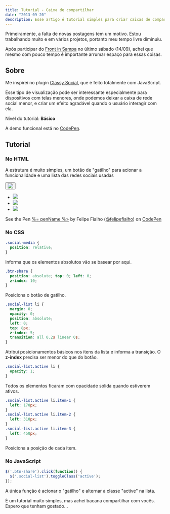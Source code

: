 ```yaml
---
title: Tutorial - Caixa de compartilhar
date: "2013-09-20"
description: Esse artigo é tutorial simples para criar caixas de compartilhar com CSS e um pouco de JavaScript.
---
```


Primeiramente, a falta de novas postagens tem um motivo. Estou trabalhando muito e em vários projetos, portanto meu tempo livre diminuiu.

Após participar do [Front in Sampa](https://twitter.com/frontinsp) no último sábado (14/09), achei que mesmo com pouco tempo é importante arrumar espaço para essas coisas.

## Sobre

Me inspirei no plugin [Classy Social](http://www.class.pm/projects/jquery/classysocial), que é feito totalmente com JavaScript.

Esse tipo de visualização pode ser interessante especialmente para dispositivos com telas menores, onde podemos deixar a caixa de rede social menor, e criar um efeito agradável quando o usuário interagir com ela.

Nível do tutorial: **Básico**

A demo funcional está no [CodePen](http://codepen.io/felipefialho/details/IvmJD).

## Tutorial

### No HTML

A estrutura é muito simples, um botão de "gatilho" para acionar a funcionalidade e uma lista das redes sociais usadas

<div data-height="354" data-theme-id="0" data-slug-hash="IvmJD" data-user="felipefialho" data-default-tab="html" class="codepen">

  <div class="social-media">
    <button class="btn-share"><img src="https://cdn2.iconfinder.com/data/icons/internet/512/Share-128.png"></button>
    <ul class="social-list">
      <li class="item-1"><a href="#" class="social-link" target="_blank"><img src="http://files.softicons.com/download/social-media-icons/free-social-icons-by-icondrawer/png/128x128/facebook.png"></a></li>
      <li class="item-2"><a href="#" class="social-link" target="_blank"><img src="http://files.softicons.com/download/social-media-icons/free-social-icons-by-icondrawer/png/128x128/twitter.png"></a></li>
      <li class="item-3"><a href="#" class="social-link" target="_blank"><img src="http://files.softicons.com/download/social-media-icons/free-social-icons-by-icondrawer/png/128x128/linkedin.png"></a></li>
    </ul>
  </div>

  See the Pen [%= penName %>](http://codepen.io/felipefialho/pen/IvmJD) by Felipe Fialho ([@felipefialho](http://codepen.io/felipefialho)) on [CodePen](http://codepen.io)
</div>

### No CSS

````css
.social-media {
  position: relative;
}
````

Informa que os elementos absolutos vão se basear por aqui.

````css
.btn-share {
  position: absolute; top: 0; left: 0;
  z-index: 10;
}
````

Posiciona o botão de gatilho.

````css
.social-list li {
  margin: 0;
  opacity: 0;
  position: absolute;
  left: 0;
  top: 8px;
  z-index: 5;
  transition: all 0.2s linear 0s;
}
````

Atribui posicionamentos básicos nos itens da lista e informa a transição. O **z-index** precisa ser menor do que do botão.

````css
.social-list.active li {
  opacity: 1;
}
````

Todos os elementos ficaram com opacidade sólida quando estiverem ativos.

````css
.social-list.active li.item-1 {
  left: 170px;
}
.social-list.active li.item-2 {
  left: 310px;
}
.social-list.active li.item-3 {
  left: 450px;
}
````

Posiciona a posição de cada item.

### No JavaScript

````js
$('.btn-share').click(function() {
  $('.social-list').toggleClass('active');
});
````

A única função é acionar o "gatilho" e alternar a classe "active" na lista.

É um tutorial muito simples, mas achei bacana compartilhar com vocês. Espero que tenham gostado...
